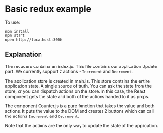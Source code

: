 # Basic redux example

To use:
```
npm install
npm start
open http://localhost:3000
```

## Explanation
The reducers contains an index.js. This file contains our application Update part.
We currently support 2 actions - `Increment` and `Decrement`.

The application store is created in main.js. This store contains the entire application state. A single source of truth. You can ask the state from the store, or you can dispatch actions on the store. In this case, the React component gets the state and both of the actions handed to it as props.

The component Counter.js is a pure function that takes the value and both actions. It puts the value to the DOM and creates 2 buttons which can call the actions `Increment` and `Decrement`.

Note that the actions are the only way to update the state of the application.
